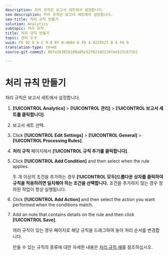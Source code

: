 ```yaml
---
description: 처리 규칙은 보고서 세트에서 설정합니다.
seo-description: 처리 규칙은 보고서 세트에서 설정합니다.
seo-title: 처리 규칙 만들기
solution: Analytics
subtopic: 처리 규칙
title: 처리 규칙 만들기
topic: 관리 도구
uuid: FD 92 E 6 C 9-8 EF 0-4604-8 FD 4-4225527 B 4 FA 9
translation-type: tm+mt
source-git-commit: 86fe1b3650100a05e52fb2102134fee515c871b1

---
```



# 처리 규칙 만들기

처리 규칙은 보고서 세트에서 설정합니다.

1. **[!UICONTROL Analytics]** &gt; **[!UICONTROL 관리]** &gt; **[!UICONTROL 보고서 세트를 클릭합니다]**.
1. 보고서 세트 선택.
1. Click **[!UICONTROL Edit Settings]** &gt; **[!UICONTROL General]** &gt; **[!UICONTROL Processing Rules]**.
1. **처리 규칙** 페이지에서 **[!UICONTROL 규칙 추가를 클릭합니다]**.
1. Click **[!UICONTROL Add Condition]** and then select when the rule applies.

   두 개 이상의 조건을 추가하는 경우 **[!UICONTROL 모두]드롭다운 상자를 클릭하여 규칙을 적용하려면 일치해야 하는 조건을 선택합니다.** 조건을 추가하지 않는 경우 정의된 작업이 항상 실행됩니다.

1. Click **[!UICONTROL Add Action]** and then select the action you want performed when the conditions match.
1. Add an note that contains details on the rule and then click **[!UICONTROL Save]**.

   여러 규칙이 있는 경우 페이지로 해당 규칙을 드래그하여 놓아 처리 순서를 변경합니다.

   만들 수 있는 규칙의 종류에 대한 자세한 내용은 [처리 규칙 예](../../../../admin/admin/c-processing-rules/processing-rules-examples/processing-rules-examples.md#concept_92527719A66849058108300DAE8A506B)를 참조하십시오.
